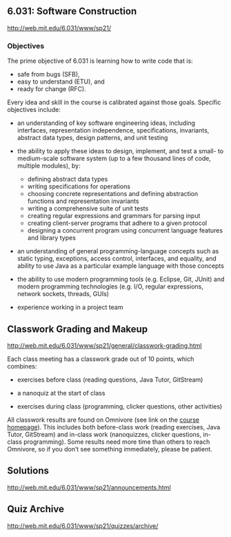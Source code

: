 ## 6.031: Software Construction

http://web.mit.edu/6.031/www/sp21/

### Objectives

The prime objective of 6.031 is learning how to write code that is:

- safe from bugs (SFB),
- easy to understand (ETU), and
- ready for change (RFC).

Every idea and skill in the course is calibrated against those goals. Specific objectives include:

- an understanding of key software engineering ideas, including interfaces, representation independence, specifications, invariants, abstract data types, design patterns, and unit testing
- the ability to apply these ideas to design, implement, and test a small- to medium-scale software system (up to a few thousand lines of code, multiple modules), by:
  - defining abstract data types
  - writing specifications for operations
  - choosing concrete representations and defining abstraction functions and representation invariants
  - writing a comprehensive suite of unit tests
  - creating regular expressions and grammars for parsing input
  - creating client-server programs that adhere to a given protocol
  - designing a concurrent program using concurrent language features and library types
  
- an understanding of general programming-language concepts such as static typing, exceptions, access control, interfaces, and equality, and ability to use Java as a particular example language with those concepts
- the ability to use modern programming tools (e.g. Eclipse, Git, JUnit) and modern programming technologies (e.g. I/O, regular expressions, network sockets, threads, GUIs)
- experience working in a project team

## Classwork Grading and Makeup

http://web.mit.edu/6.031/www/sp21/general/classwork-grading.html


Each class meeting has a classwork grade out of 10 points, which combines:

- exercises before class (reading questions, Java Tutor, GitStream)

- a nanoquiz at the start of class

- exercises during class (programming, clicker questions, other activities)

All classwork results are found on Omnivore (see link on the [course homepage](http://web.mit.edu/6.031/www/sp21/)). This includes both before-class work (reading exercises, Java Tutor, GitStream) and in-class work (nanoquizzes, clicker questions, in-class programming). Some results need more time than others to reach Omnivore, so if you don’t see something immediately, please be patient.

## Solutions

http://web.mit.edu/6.031/www/sp21/announcements.html

## Quiz Archive

http://web.mit.edu/6.031/www/sp21/quizzes/archive/
